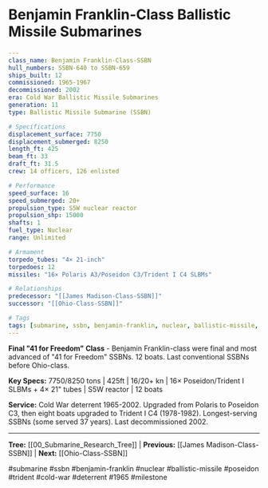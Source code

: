 # Benjamin Franklin-Class Ballistic Missile Submarines

```yaml
---
class_name: Benjamin Franklin-Class-SSBN
hull_numbers: SSBN-640 to SSBN-659
ships_built: 12
commissioned: 1965-1967
decommissioned: 2002
era: Cold War Ballistic Missile Submarines
generation: 11
type: Ballistic Missile Submarine (SSBN)

# Specifications
displacement_surface: 7750
displacement_submerged: 8250
length_ft: 425
beam_ft: 33
draft_ft: 31.5
crew: 14 officers, 126 enlisted

# Performance
speed_surface: 16
speed_submerged: 20+
propulsion_type: S5W nuclear reactor
propulsion_shp: 15000
shafts: 1
fuel_type: Nuclear
range: Unlimited

# Armament
torpedo_tubes: "4× 21-inch"
torpedoes: 12
missiles: "16× Polaris A3/Poseidon C3/Trident I C4 SLBMs"

# Relationships
predecessor: "[[James Madison-Class-SSBN]]"
successor: "[[Ohio-Class-SSBN]]"

# Tags
tags: [submarine, ssbn, benjamin-franklin, nuclear, ballistic-missile, poseidon, trident, cold-war, deterrent, 1965]
---
```

**Final "41 for Freedom" Class** - Benjamin Franklin-class were final and most advanced of "41 for Freedom" SSBNs. 12 boats. Last conventional SSBNs before Ohio-class.

**Key Specs:** 7750/8250 tons | 425ft | 16/20+ kn | 16× Poseidon/Trident I SLBMs + 4× 21" tubes | S5W reactor | 12 boats

**Service:** Cold War deterrent 1965-2002. Upgraded from Polaris to Poseidon C3, then eight boats upgraded to Trident I C4 (1978-1982). Longest-serving SSBNs (some served 37 years). Last decommissioned 2002.

---
**Tree:** [[00_Submarine_Research_Tree]] | **Previous:** [[James Madison-Class-SSBN]] | **Next:** [[Ohio-Class-SSBN]]

#submarine #ssbn #benjamin-franklin #nuclear #ballistic-missile #poseidon #trident #cold-war #deterrent #1965 #milestone
